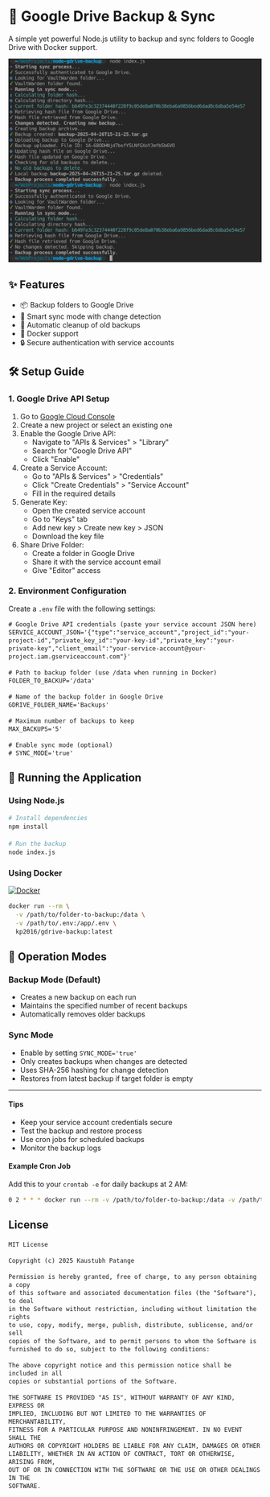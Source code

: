 # 🚀 Google Drive Backup & Sync

A simple yet powerful Node.js utility to backup and sync folders to Google Drive with Docker support.

<p align="center">
  <img src="assets/screenshot.png" />
</p>

## ✨ Features

- 📦 Backup folders to Google Drive
- 🔄 Smart sync mode with change detection
- 🧹 Automatic cleanup of old backups
- 🐳 Docker support
- 🔒 Secure authentication with service accounts

## 🛠️ Setup Guide

### 1. Google Drive API Setup

1. Go to [Google Cloud Console](https://console.cloud.google.com/)
2. Create a new project or select an existing one
3. Enable the Google Drive API:
   - Navigate to "APIs & Services" > "Library"
   - Search for "Google Drive API"
   - Click "Enable"
4. Create a Service Account:
   - Go to "APIs & Services" > "Credentials"
   - Click "Create Credentials" > "Service Account"
   - Fill in the required details
5. Generate Key:
   - Open the created service account
   - Go to "Keys" tab
   - Add new key > Create new key > JSON
   - Download the key file
6. Share Drive Folder:
   - Create a folder in Google Drive
   - Share it with the service account email
   - Give "Editor" access

### 2. Environment Configuration

Create a `.env` file with the following settings:

```env
# Google Drive API credentials (paste your service account JSON here)
SERVICE_ACCOUNT_JSON='{"type":"service_account","project_id":"your-project-id","private_key_id":"your-key-id","private_key":"your-private-key","client_email":"your-service-account@your-project.iam.gserviceaccount.com"}'

# Path to backup folder (use /data when running in Docker)
FOLDER_TO_BACKUP='/data'

# Name of the backup folder in Google Drive
GDRIVE_FOLDER_NAME='Backups'

# Maximum number of backups to keep
MAX_BACKUPS='5'

# Enable sync mode (optional)
# SYNC_MODE='true'
```

## 🚀 Running the Application

### Using Node.js

```bash
# Install dependencies
npm install

# Run the backup
node index.js
```

### Using Docker

[![Docker](https://img.shields.io/badge/docker-%230db7ed.svg?style=for-the-badge&logo=docker&logoColor=white)](https://hub.docker.com/repository/docker/kp2016/gdrive-backup/)

```bash
docker run --rm \
  -v /path/to/folder-to-backup:/data \
  -v /path/to/.env:/app/.env \
  kp2016/gdrive-backup:latest
```

## 🔄 Operation Modes

### Backup Mode (Default)
- Creates a new backup on each run
- Maintains the specified number of recent backups
- Automatically removes older backups

### Sync Mode
- Enable by setting `SYNC_MODE='true'`
- Only creates backups when changes are detected
- Uses SHA-256 hashing for change detection
- Restores from latest backup if target folder is empty

___

#### Tips

- Keep your service account credentials secure
- Test the backup and restore process
- Use cron jobs for scheduled backups
- Monitor the backup logs

####  Example Cron Job

Add this to your `crontab -e` for daily backups at 2 AM:
```bash
0 2 * * * docker run --rm -v /path/to/folder-to-backup:/data -v /path/to/.env:/app/.env kp2016/gdrive-backup:latest
```

## License

```
MIT License

Copyright (c) 2025 Kaustubh Patange

Permission is hereby granted, free of charge, to any person obtaining a copy
of this software and associated documentation files (the "Software"), to deal
in the Software without restriction, including without limitation the rights
to use, copy, modify, merge, publish, distribute, sublicense, and/or sell
copies of the Software, and to permit persons to whom the Software is
furnished to do so, subject to the following conditions:

The above copyright notice and this permission notice shall be included in all
copies or substantial portions of the Software.

THE SOFTWARE IS PROVIDED "AS IS", WITHOUT WARRANTY OF ANY KIND, EXPRESS OR
IMPLIED, INCLUDING BUT NOT LIMITED TO THE WARRANTIES OF MERCHANTABILITY,
FITNESS FOR A PARTICULAR PURPOSE AND NONINFRINGEMENT. IN NO EVENT SHALL THE
AUTHORS OR COPYRIGHT HOLDERS BE LIABLE FOR ANY CLAIM, DAMAGES OR OTHER
LIABILITY, WHETHER IN AN ACTION OF CONTRACT, TORT OR OTHERWISE, ARISING FROM,
OUT OF OR IN CONNECTION WITH THE SOFTWARE OR THE USE OR OTHER DEALINGS IN THE
SOFTWARE.
```
